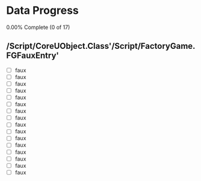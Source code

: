 # Data Progress

0.00% Complete (0 of 17)

## /Script/CoreUObject.Class'/Script/FactoryGame.FGFauxEntry'

-   [ ] faux
-   [ ] faux
-   [ ] faux
-   [ ] faux
-   [ ] faux
-   [ ] faux
-   [ ] faux
-   [ ] faux
-   [ ] faux
-   [ ] faux
-   [ ] faux
-   [ ] faux
-   [ ] faux
-   [ ] faux
-   [ ] faux
-   [ ] faux
